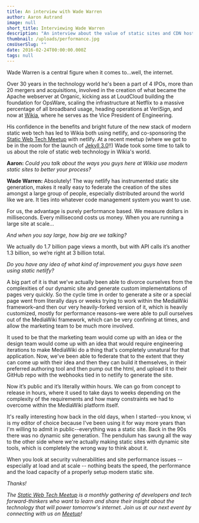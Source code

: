 ```yaml
---
title: An interview with Wade Warren
author: Aaron Autrand
image: null
short_title: Interviewing Wade Warren
description: "An interview about the value of static sites and CDN hosting with VP of Operations @ Wikia that serves 36,000 http requests per second."
thumbnail: /uploads/performance.jpg
cmsUserSlug: ""
date: 2016-02-24T00:00:00.000Z
tags: null
---
```


Wade Warren is a central figure when it comes to...well, the internet.

Over 30 years in the technology world he's been a part of 4 IPOs, more than 20 mergers and acquisitions, involved in the creation of what became the Apache webserver at Organic, kicking ass at LoudCloud building the foundation for OpsWare, scaling the infrastructure at Netflix to a massive percentage of all broadband usage, heading operations at VeriSign, and now at [Wikia](http://www.wikia.com/), where he serves as the Vice President of Engineering.

His confidence in the benefits and bright future of the new stack of modern static web tech has led to Wikia both using netlify, and co-sponsoring the [Static Web Tech Meetup](http://www.meetup.com/sf-static-web-tech/) with netlify. At a recent meetup (where we got to be in the room for the launch of [Jekyll 3.0](https://jekyllrb.com/)!!) Wade took some time to talk to us about the role of static web technology in Wikia's world.

<!-- excerpt -->

**Aaron:** _Could you talk about the ways you guys here at Wikia use modern static sites to better your process?_

**Wade Warren:** Absolutely! The way netlify has instrumented static site generation, makes it really easy to federate the creation of the sites amongst a large group of people, especially distributed around the world like we are. It ties into whatever code management system you want to use.

For us, the advantage is purely performance based. We measure dollars in milliseconds. Every millisecond costs us money. When you are running a large site at scale...

_And when you say large, how big are we talking?_

We actually do 1.7 billion page views a month, but with API calls it’s another 1.3 billion, so we’re right at 3 billion total.

_Do you have any idea of what kind of improvement you guys have seen using static netlify?_

A big part of it is that we’ve actually been able to divorce ourselves from the complexities of our dynamic site and generate custom implementations of pages very quickly. So the cycle time in order to generate a site or a special page went from literally days or weeks trying to work within the MediaWiki framework–and then our very heavily-forked version of it, which is heavily customized, mostly for performance reasons–we were able to pull ourselves out of the MediaWiki framework, which can be very confining at times, and allow the marketing team to be much more involved.

It used to be that the marketing team would come up with an idea or the design team would come up with an idea that would require engineering iterations to make MediaWiki do a thing that's completely unnatural for that application. Now, we've been able to federate that to the extent that they can come up with their idea and then they can build it themselves, in their preferred authoring tool and then pump out the html, and upload it to their GitHub repo with the webhooks tied in to netlify to generate the site.

Now it’s public and it’s literally within hours. We can go from concept to release in hours, where it used to take days to weeks depending on the complexity of the requirements and how many constraints we had to overcome within the MediaWiki platform itself.

It's really interesting how back in the old days, when I started--you know, vi is my editor of choice because I've been using it for way more years than I'm willing to admit in public--everything was a static site. Back in the 90s there was no dynamic site generation. The pendulum has swung all the way to the other side where we're actually making static sites with dynamic site tools, which is completely the wrong way to think about it.

When you look at security vulnerabilities and site performance issues -- especially at load and at scale -- nothing beats the speed, the performance and the load capacity of a properly setup modern static site.

_Thanks!_


_The [Static Web Tech Meetup](http://www.meetup.com/sf-static-web-tech/) is a monthly gathering of developers and tech forward-thinkers who want to learn and share their insight about the technology that will power tomorrow's internet. Join us at our next event by connecting with us on [Meetup](http://www.meetup.com/sf-static-web-tech/)!_

